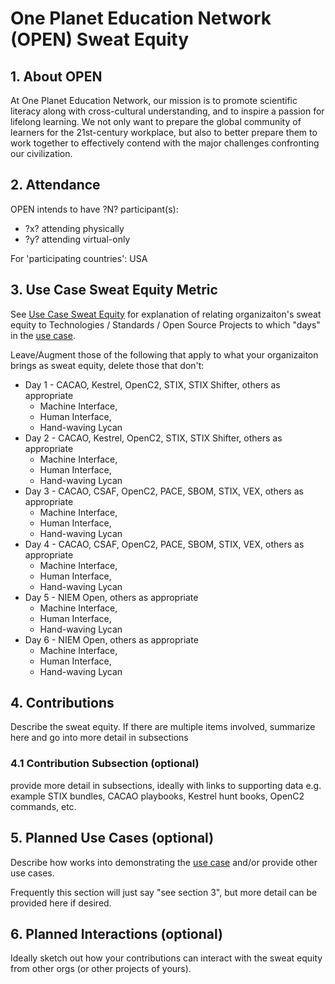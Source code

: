 # One Planet Education Network (OPEN) Sweat Equity

## 1. About OPEN
At One Planet Education Network, our mission is to promote scientific literacy along with cross-cultural understanding, and to inspire a passion for lifelong learning. We not only want to prepare the global community of learners for the 21st-century workplace, but also to better prepare them to work together to effectively contend with the major challenges confronting our civilization.

## 2. Attendance
OPEN intends to have ?N? participant(s): 
* ?x? attending physically
* ?y? attending virtual-only

For 'participating countries': USA

## 3. Use Case Sweat Equity Metric
See [Use Case Sweat Equity](../UseCases/use_case_tech.md) for explanation
of relating organizaiton's sweat equity to
Technologies / Standards / Open Source Projects to which "days" in
the [use case](../UseCases/README.md).

Leave/Augment those of the following that apply 
to what your organizaiton brings as sweat equity,
delete those that don't:
* Day 1 - CACAO, Kestrel, OpenC2, STIX, STIX Shifter, others as appropriate
  - Machine Interface, 
  - Human Interface, 
  - Hand-waving Lycan
* Day 2 - CACAO, Kestrel, OpenC2, STIX, STIX Shifter, others as appropriate
  - Machine Interface, 
  - Human Interface, 
  - Hand-waving Lycan
* Day 3 - CACAO, CSAF, OpenC2, PACE, SBOM, STIX, VEX, others as appropriate
  - Machine Interface, 
  - Human Interface, 
  - Hand-waving Lycan
* Day 4 - CACAO, CSAF, OpenC2, PACE, SBOM, STIX, VEX, others as appropriate
  - Machine Interface, 
  - Human Interface, 
  - Hand-waving Lycan
* Day 5 - NIEM Open, others as appropriate
  - Machine Interface, 
  - Human Interface, 
  - Hand-waving Lycan
* Day 6 - NIEM Open, others as appropriate
  - Machine Interface, 
  - Human Interface, 
  - Hand-waving Lycan

## 4. Contributions
Describe the sweat equity.
If there are multiple items involved, summarize here
and go into more detail in subsections

### 4.1 Contribution Subsection (optional)
provide more detail in subsections, ideally with links to supporting data
e.g. example STIX bundles, CACAO playbooks, Kestrel hunt books,
OpenC2 commands, etc.

## 5. Planned Use Cases (optional)
Describe how works into demonstrating the [use case](../UseCases/README.md)
and/or provide other use cases.

Frequently this section will just say "see section 3", 
but more detail can be provided here if desired.

## 6. Planned Interactions (optional)
Ideally sketch out how your contributions can interact with the sweat equity
from other orgs (or other projects of yours).